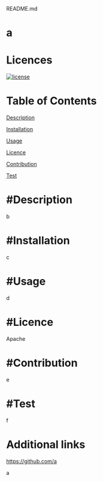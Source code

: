 README.md
  
a  
================
Licences
================
[![license](https://img.shields.io/badge/license-Apache-blue)](https://shields.io)

Table of Contents
================
[Description](desc)

[Installation](installation)

[Usage](usage)

[Licence](#licence)

[Contribution](#contribution)

[Test](#test)

#Description
================
b


#Installation
================
c


#Usage
================
d


#Licence
================
Apache


#Contribution
================
e


#Test
================
f


Additional links
================
https://github.com/a

a
